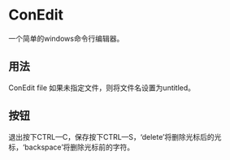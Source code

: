 # ConEdit
一个简单的windows命令行编辑器。
## 用法
ConEdit file
如果未指定文件，则将文件名设置为untitled。
## 按钮
退出按下CTRL—C，保存按下CTRL—S，‘delete’将删除光标后的光标，‘backspace’将删除光标前的字符。